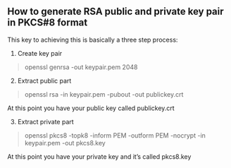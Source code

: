 ## How to generate RSA public and private key pair in PKCS#8 format

This key to achieving this is basically a three step process:

1. Create key pair

>openssl genrsa -out keypair.pem 2048

2. Extract public part

>openssl rsa -in keypair.pem -pubout -out publickey.crt

At this point you have your public key called publickey.crt



3. Extract private part

>openssl pkcs8 -topk8 -inform PEM -outform PEM -nocrypt -in keypair.pem -out pkcs8.key

At this point you have your private key and it’s called pkcs8.key


